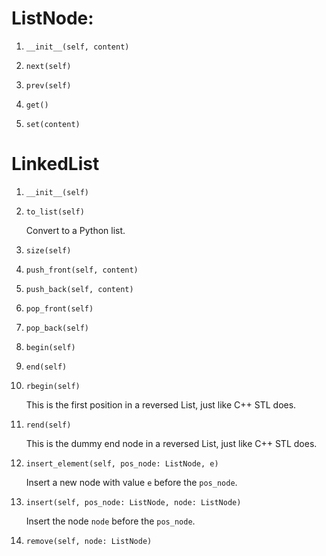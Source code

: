 # ListNode:

1. `__init__(self, content)`

1. `next(self)`

1. `prev(self)`

1. `get()`

1. `set(content)`


# LinkedList

1. `__init__(self)`
1. `to_list(self)`
                   
   Convert to a Python list.
       
1. `size(self)`
1. `push_front(self, content)`
1. `push_back(self, content)`
1. `pop_front(self)`
1. `pop_back(self)`
1. `begin(self)`
1. `end(self)`
1. `rbegin(self)`
                 
   This is the first position in a reversed List, just like C++ STL does.
       
1. `rend(self)`
                  
   This is the dummy end node in a reversed List, just like C++ STL does.
       
1. `insert_element(self, pos_node: ListNode, e)`
                  
   Insert a new node with value `e` before the `pos_node`.
       
1. `insert(self, pos_node: ListNode, node: ListNode)`
                  
   Insert the node `node` before the `pos_node`.
       
1. `remove(self, node: ListNode)`

